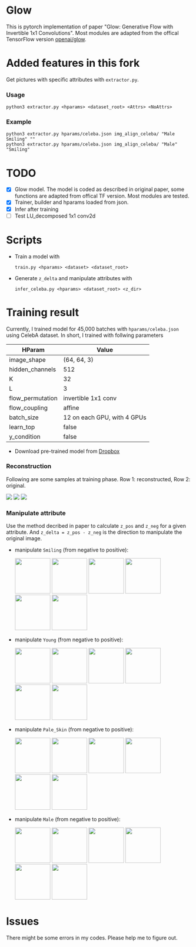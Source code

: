 # Glow
This is pytorch implementation of paper "Glow: Generative Flow with Invertible 1x1 Convolutions". Most modules are adapted from the offical TensorFlow version [openai/glow](https://github.com/openai/glow).

# Added features in this fork
Get pictures with specific attributes with `extractor.py`.  
### Usage

```
python3 extractor.py <hparams> <dataset_root> <Attrs> <NoAttrs>
```

### Example

```
python3 extractor.py hparams/celeba.json img_align_celeba/ "Male Smiling" ""
python3 extractor.py hparams/celeba.json img_align_celeba/ "Male" "Smiling"
```

# TODO
- [x] Glow model. The model is coded as described in original paper, some functions are adapted from offical TF version. Most modules are tested.
- [x] Trainer, builder and hparams loaded from json.
- [x] Infer after training
- [ ] Test LU_decomposed 1x1 conv2d

# Scripts
- Train a model with
    ```
    train.py <hparams> <dataset> <dataset_root>
    ```
- Generate `z_delta` and manipulate attributes with
    ```
    infer_celeba.py <hparams> <dataset_root> <z_dir>
    ```

# Training result
Currently, I trained model for 45,000 batches with `hparams/celeba.json` using CelebA dataset. In short, I trained with follwing parameters

|      HParam      |            Value            |
| ---------------- | --------------------------- |
| image_shape      | (64, 64, 3)                 |
| hidden_channels  | 512                         |
| K                | 32                          |
| L                | 3                           |
| flow_permutation | invertible 1x1 conv         |
| flow_coupling    | affine                      |
| batch_size       | 12 on each GPU, with 4 GPUs |
| learn_top        | false                       |
| y_condition      | false                       |

- Download pre-trained model from [Dropbox](https://www.dropbox.com/s/3wx7vmsurjzfelm/trained.pkg?dl=0)

### Reconstruction
Following are some samples at training phase. Row 1: reconstructed, Row 2: original.

![](./pictures/individualImage.png)
![](./pictures/individualImage2.png)
![](./pictures/individualImage3.png)

### Manipulate attribute
Use the method decribed in paper to calculate `z_pos` and `z_neg` for a given attribute.
And `z_delta = z_pos - z_neg` is the direction to manipulate the original image.


- manipulate `Smiling` (from negative to positive):

    <img src="./pictures/infer_210/attr_Smiling_0.png" width="96" />
    <img src="./pictures/infer_210/attr_Smiling_2.png" width="96" />
    <img src="./pictures/infer_210/attr_Smiling_4.png" width="96" />
    <img src="./pictures/infer_210/attr_Smiling_6.png" width="96" />
    <img src="./pictures/infer_210/attr_Smiling_8.png" width="96" />
    <img src="./pictures/infer_210/attr_Smiling_10.png" width="96" />

- manipulate `Young` (from negative to positive):

    <img src="./pictures/infer_988/attr_Young_0.png" width="96" />
    <img src="./pictures/infer_988/attr_Young_2.png" width="96" />
    <img src="./pictures/infer_988/attr_Young_4.png" width="96" />
    <img src="./pictures/infer_988/attr_Young_6.png" width="96" />
    <img src="./pictures/infer_988/attr_Young_8.png" width="96" />
    <img src="./pictures/infer_988/attr_Young_10.png" width="96" />

- manipulate `Pale_Skin` (from negative to positive):

    <img src="./pictures/infer_150/attr_Pale_Skin_0.png" width="96" />
    <img src="./pictures/infer_150/attr_Pale_Skin_2.png" width="96" />
    <img src="./pictures/infer_150/attr_Pale_Skin_4.png" width="96" />
    <img src="./pictures/infer_150/attr_Pale_Skin_6.png" width="96" />
    <img src="./pictures/infer_150/attr_Pale_Skin_8.png" width="96" />
    <img src="./pictures/infer_150/attr_Pale_Skin_10.png" width="96" />

- manipulate `Male` (from negative to positive):

    <img src="./pictures/infer_141/attr_Male_0.png" width="96" />
    <img src="./pictures/infer_141/attr_Male_2.png" width="96" />
    <img src="./pictures/infer_141/attr_Male_4.png" width="96" />
    <img src="./pictures/infer_141/attr_Male_6.png" width="96" />
    <img src="./pictures/infer_141/attr_Male_8.png" width="96" />
    <img src="./pictures/infer_141/attr_Male_10.png" width="96" />


# Issues
There might be some errors in my codes. Please help me to figure out.
